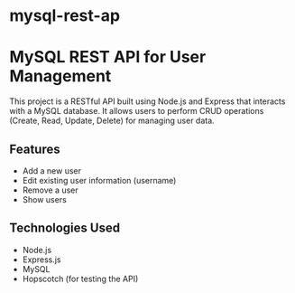 # mysql-rest-ap

# MySQL REST API for User Management

This project is a RESTful API built using Node.js and Express that interacts with a MySQL database. It allows users to perform CRUD operations (Create, Read, Update, Delete) for managing user data.

## Features
- Add a new user
- Edit existing user information (username)
- Remove a user
- Show users

## Technologies Used
- Node.js
- Express.js
- MySQL
- Hopscotch  (for testing the API)
